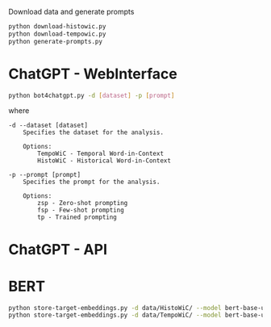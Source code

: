 Download data and generate prompts
```bash
python download-histowic.py
python download-tempowic.py
python generate-prompts.py
```

# ChatGPT - WebInterface
```bash
python bot4chatgpt.py -d [dataset] -p [prompt]
```
where
```
-d --dataset [dataset]
    Specifies the dataset for the analysis.

    Options:
        TempoWiC - Temporal Word-in-Context
        HistoWiC - Historical Word-in-Context

-p --prompt [prompt]
    Specifies the prompt for the analysis.

    Options:
        zsp - Zero-shot prompting
        fsp - Few-shot prompting
        tp - Trained prompting
```

# ChatGPT - API

# BERT
```bash
python store-target-embeddings.py -d data/HistoWiC/ --model bert-base-uncased --batch_size 16 --train_set --test_set --use_gpu
python store-target-embeddings.py -d data/TempoWiC/ --model bert-base-uncased --batch_size 16 --train_set --test_set --use_gpu
```

